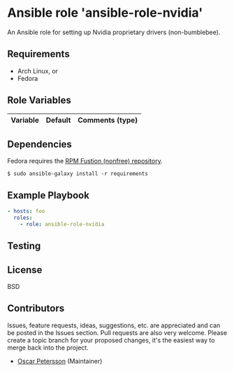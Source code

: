 # Ansible role 'ansible-role-nvidia'

An Ansible role for setting up Nvidia proprietary drivers (non-bumblebee).

## Requirements
- Arch Linux, or
- Fedora

## Role Variables
| Variable		| Default		| Comments (type) |
| :---			| :---			| :---		  |

## Dependencies
Fedora requires the [RPM Fustion (nonfree) repository](https://rpmfusion.org).
```Shell
$ sudo ansible-galaxy install -r requirements
```

## Example Playbook
```Yaml
- hosts: foo
  roles:
    - role: ansible-role-nvidia
```

## Testing


## License

BSD

## Contributors

Issues, feature requests, ideas, suggestions, etc. are appreciated and can be posted in the Issues section. Pull requests are also very welcome. Please create a topic branch for your proposed changes, it's the easiest way to merge back into the project.

- [Oscar Petersson](https://github.com/oscpe262/) (Maintainer)
